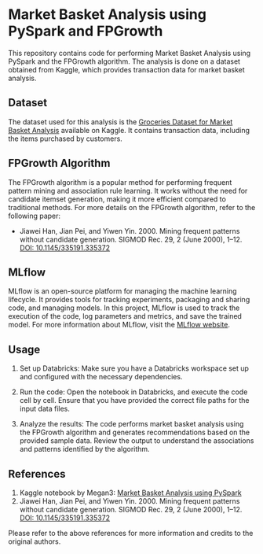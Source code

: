 # Market Basket Analysis using PySpark and FPGrowth

This repository contains code for performing Market Basket Analysis using PySpark and the FPGrowth algorithm. The analysis is done on a dataset obtained from Kaggle, which provides transaction data for market basket analysis.

## Dataset

The dataset used for this analysis is the [Groceries Dataset for Market Basket Analysis](https://www.kaggle.com/datasets/rashikrahmanpritom/groceries-dataset-for-market-basket-analysismba) available on Kaggle. It contains transaction data, including the items purchased by customers.

## FPGrowth Algorithm

The FPGrowth algorithm is a popular method for performing frequent pattern mining and association rule learning. It works without the need for candidate itemset generation, making it more efficient compared to traditional methods. For more details on the FPGrowth algorithm, refer to the following paper:

- Jiawei Han, Jian Pei, and Yiwen Yin. 2000. Mining frequent patterns without candidate generation. SIGMOD Rec. 29, 2 (June 2000), 1–12. [DOI: 10.1145/335191.335372](https://doi.org/10.1145/335191.335372)

## MLflow

MLflow is an open-source platform for managing the machine learning lifecycle. It provides tools for tracking experiments, packaging and sharing code, and managing models. In this project, MLflow is used to track the execution of the code, log parameters and metrics, and save the trained model. For more information about MLflow, visit the [MLflow website](https://mlflow.org/).

## Usage

1. Set up Databricks: Make sure you have a Databricks workspace set up and configured with the necessary dependencies.

2. Run the code: Open the notebook in Databricks, and execute the code cell by cell. Ensure that you have provided the correct file paths for the input data files.

3. Analyze the results: The code performs market basket analysis using the FPGrowth algorithm and generates recommendations based on the provided sample data. Review the output to understand the associations and patterns identified by the algorithm.

## References

1. Kaggle notebook by Megan3: [Market Basket Analysis using PySpark](https://www.kaggle.com/code/megan3/market-basket-analysis-using-pyspark/notebook)
2. Jiawei Han, Jian Pei, and Yiwen Yin. 2000. Mining frequent patterns without candidate generation. SIGMOD Rec. 29, 2 (June 2000), 1–12. [DOI: 10.1145/335191.335372](https://doi.org/10.1145/335191.335372)

Please refer to the above references for more information and credits to the original authors.

